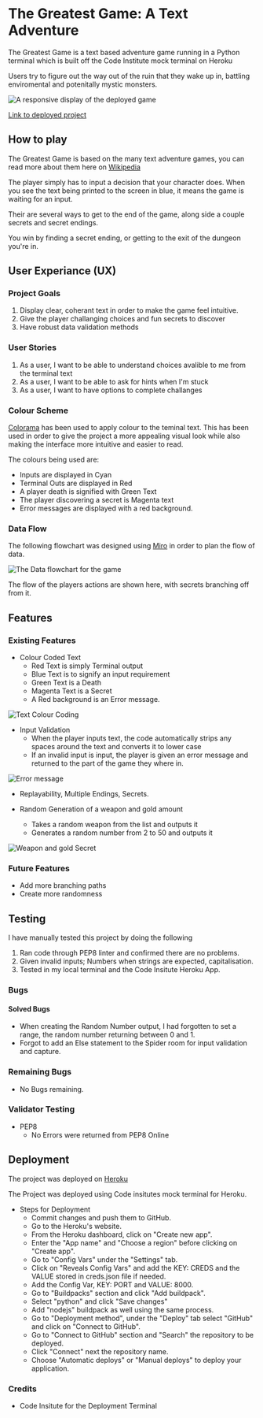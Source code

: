 # The Greatest Game: A Text Adventure

The Greatest Game is a text based adventure game running in a Python terminal which is built off the Code Institute mock terminal on Heroku

Users try to figure out the way out of the ruin that they wake up in, battling enviromental and potenitally mystic monsters. 

![A responsive display of the deployed game](./images/homepage.png)

[Link to deployed project](https://the-greatest-game.herokuapp.com/)

## How to play

The Greatest Game is based on the many text adventure games, you can read more about them here on [Wikipedia](https://en.wikipedia.org/wiki/Text-based_game)

The player simply has to input a decision that your character does. When you see the text being printed to the screen in blue, it means the game is waiting for an input. 

Their are several ways to get to the end of the game, along side a couple secrets and secret endings. 

You win by finding a secret ending, or getting to the exit of the dungeon you're in. 

## User Experiance (UX)

### Project Goals

1. Display clear, coherant text in order to make the game feel intuitive. 
2. Give the player challanging choices and fun secrets to discover
3. Have robust data validation methods 

### User Stories

1. As a user, I want to be able to understand choices avalible to me from the terminal text
2. As a user, I want to be able to ask for hints when I'm stuck
3. As a user, I want to have options to complete challanges

### Colour Scheme

[Colorama](https://pypi.org/project/colorama/) has been used to apply colour to the teminal text. This has been used in order to give the project a more appealing visual look
while also making the interface more intuitive and easier to read. 

The colours being used are:
- Inputs are displayed in Cyan
- Terminal Outs are displayed in Red
- A player death is signified with Green Text
- The player discovering a secret is Magenta text
- Error messages are displayed with a red background. 

### Data Flow

The following flowchart was designed using [Miro](https://miro.com/) in order to plan the flow of data. 

![The Data flowchart for the game](./images/dataflow.png)

The flow of the players actions are shown here, with secrets branching off from it. 

## Features

### Existing Features

- Colour Coded Text
    - Red Text is simply Terminal output
    - Blue Text is to signify an input requirement
    - Green Text is a Death 
    - Magenta Text is a Secret
    - A Red background is an Error message.

![Text Colour Coding](./images/colourtags.png)

- Input Validation
    - When the player inputs text, the code automatically strips any spaces around the text and converts it to lower case
    - If an invalid input is input, the player is given an error message and returned to the part of the game they where in.

![Error message](./images/error.png)

- Replayability, Multiple Endings, Secrets.

- Random Generation of a weapon and gold amount
    - Takes a random weapon from the list and outputs it
    - Generates a random number from 2 to 50 and outputs it

![Weapon and gold Secret](./images/secret.png)

### Future Features

- Add more branching paths
- Create more randomness

## Testing

I have manually tested this project by doing the following
 
1. Ran code through PEP8 linter and confirmed there are no problems.
2. Given invalid inputs; Numbers when strings are expected, capitalisation. 
3. Tested in my local terminal and the Code Insitute Heroku App. 

### Bugs

#### Solved Bugs

- When creating the Random Number output, I had forgotten to set a range, the random number returning between 0 and 1.
- Forgot to add an Else statement to the Spider room for input validation and capture. 

### Remaining Bugs

- No Bugs remaining. 

### Validator Testing

- PEP8
    - No Errors were returned from PEP8 Online

## Deployment

The project was deployed on [Heroku](https://dashboard.heroku.com/)

The Project was deployed using Code insitutes mock terminal for Heroku. 

- Steps for Deployment
    - Commit changes and push them to GitHub.
    - Go to the Heroku's website.
    - From the Heroku dashboard, click on "Create new app".
    - Enter the "App name" and "Choose a region" before clicking on "Create app". 
    - Go to "Config Vars" under the "Settings" tab.
    - Click on "Reveals Config Vars" and add the KEY: CREDS and the VALUE stored in creds.json file if needed.
    - Add the Config Var, KEY: PORT and VALUE: 8000.
    - Go to "Buildpacks" section and click "Add buildpack".
    - Select "python" and click "Save changes"
    - Add "nodejs" buildpack as well using the same process.
    - Go to "Deployment method", under the "Deploy" tab select "GitHub" and click on "Connect to GitHub".
    - Go to "Connect to GitHub" section and "Search" the repository to be deployed.
    - Click "Connect" next the repository name.
    - Choose "Automatic deploys" or "Manual deploys" to deploy your application.

### Credits

- Code Insitute for the Deployment Terminal